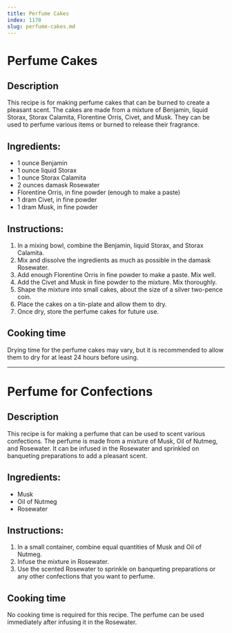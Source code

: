 ```yaml
---
title: Perfume Cakes
index: 1170
slug: perfume-cakes.md
---
```


# Perfume Cakes

## Description
This recipe is for making perfume cakes that can be burned to create a pleasant scent. The cakes are made from a mixture of Benjamin, liquid Storax, Storax Calamita, Florentine Orris, Civet, and Musk. They can be used to perfume various items or burned to release their fragrance.

## Ingredients:
- 1 ounce Benjamin
- 1 ounce liquid Storax
- 1 ounce Storax Calamita
- 2 ounces damask Rosewater
- Florentine Orris, in fine powder (enough to make a paste)
- 1 dram Civet, in fine powder
- 1 dram Musk, in fine powder

## Instructions:
1. In a mixing bowl, combine the Benjamin, liquid Storax, and Storax Calamita.
2. Mix and dissolve the ingredients as much as possible in the damask Rosewater.
3. Add enough Florentine Orris in fine powder to make a paste. Mix well.
4. Add the Civet and Musk in fine powder to the mixture. Mix thoroughly.
5. Shape the mixture into small cakes, about the size of a silver two-pence coin.
6. Place the cakes on a tin-plate and allow them to dry.
7. Once dry, store the perfume cakes for future use.

## Cooking time
Drying time for the perfume cakes may vary, but it is recommended to allow them to dry for at least 24 hours before using.

---

# Perfume for Confections

## Description
This recipe is for making a perfume that can be used to scent various confections. The perfume is made from a mixture of Musk, Oil of Nutmeg, and Rosewater. It can be infused in the Rosewater and sprinkled on banqueting preparations to add a pleasant scent.

## Ingredients:
- Musk
- Oil of Nutmeg
- Rosewater

## Instructions:
1. In a small container, combine equal quantities of Musk and Oil of Nutmeg.
2. Infuse the mixture in Rosewater.
3. Use the scented Rosewater to sprinkle on banqueting preparations or any other confections that you want to perfume.

## Cooking time
No cooking time is required for this recipe. The perfume can be used immediately after infusing it in the Rosewater.